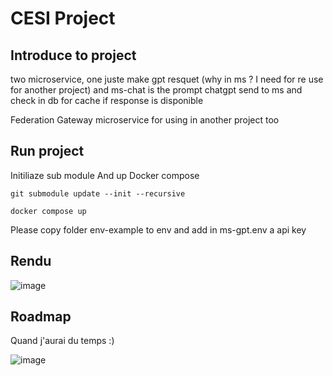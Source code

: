 # CESI Project

## Introduce to project

two microservice, one juste make gpt resquet (why in ms ? I need for re use for another project) and ms-chat is the prompt chatgpt send to ms and check in db for cache if response is disponible

Federation Gateway microservice for using in another project too

## Run project

Initiliaze sub module
And up Docker compose

```
git submodule update --init --recursive
```
```
docker compose up
```

Please copy folder env-example to env and add in ms-gpt.env a api key

## Rendu

![image](https://github.com/Killian-Aidalinfo/RapidoRelax-CESI/assets/146849979/c7901357-3bc7-439f-9139-69ae285f9580)

## Roadmap

Quand j'aurai du temps :)

![image](https://github.com/Killian-Aidalinfo/RapidoRelax-CESI/assets/146849979/622f00d3-b33a-4a9d-83a5-5db0fb54aecb)
